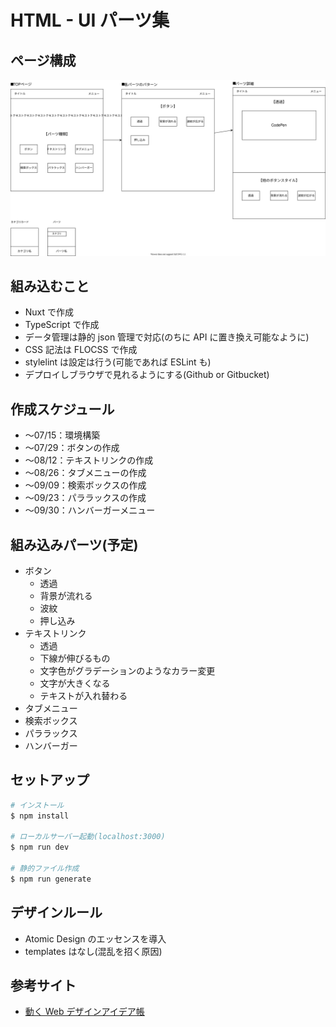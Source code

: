 # HTML - UI パーツ集

## ページ構成

![ページ構成](./static/documents/config.drawio.svg)

## 組み込むこと

- Nuxt で作成
- TypeScript で作成
- データ管理は静的 json 管理で対応(のちに API に置き換え可能なように)
- CSS 記法は FLOCSS で作成
- stylelint は設定は行う(可能であれば ESLint も)
- デプロイしブラウザで見れるようにする(Github or Gitbucket)

## 作成スケジュール

- 〜07/15：環境構築
- 〜07/29：ボタンの作成
- 〜08/12：テキストリンクの作成
- 〜08/26：タブメニューの作成
- 〜09/09：検索ボックスの作成
- 〜09/23：パララックスの作成
- 〜09/30：ハンバーガーメニュー

## 組み込みパーツ(予定)

- ボタン
  - 透過
  - 背景が流れる
  - 波紋
  - 押し込み
- テキストリンク
  - 透過
  - 下線が伸びるもの
  - 文字色がグラデーションのようなカラー変更
  - 文字が大きくなる
  - テキストが入れ替わる
- タブメニュー
- 検索ボックス
- パララックス
- ハンバーガー

## セットアップ

```bash
# インストール
$ npm install

# ローカルサーバー起動(localhost:3000)
$ npm run dev

# 静的ファイル作成
$ npm run generate
```

## デザインルール

- Atomic Design のエッセンスを導入
- templates はなし(混乱を招く原因)

## 参考サイト

- [動く Web デザインアイデア帳](https://coco-factory.jp/ugokuweb/)
